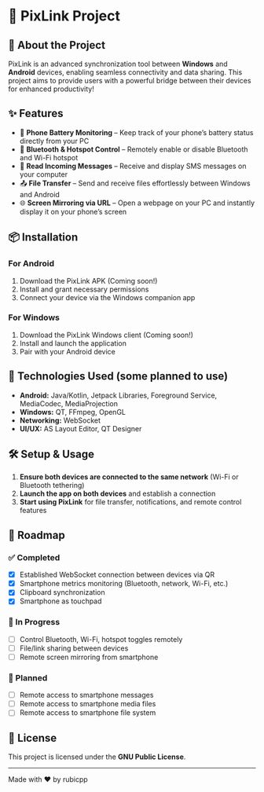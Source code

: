# 📡 PixLink Project

## 🚀 About the Project
PixLink is an advanced synchronization tool between **Windows** and **Android** devices, enabling seamless connectivity and data sharing. This project aims to provide users with a powerful bridge between their devices for enhanced productivity!

## ✨ Features
- 🔋 **Phone Battery Monitoring** – Keep track of your phone’s battery status directly from your PC
- 🔵 **Bluetooth & Hotspot Control** – Remotely enable or disable Bluetooth and Wi-Fi hotspot
- 📩 **Read Incoming Messages** – Receive and display SMS messages on your computer
- 📤 **File Transfer** – Send and receive files effortlessly between Windows and Android
- 🌐 **Screen Mirroring via URL** – Open a webpage on your PC and instantly display it on your phone’s screen

## 📦 Installation
### For Android
1. Download the PixLink APK (Coming soon!)
2. Install and grant necessary permissions
3. Connect your device via the Windows companion app

### For Windows
1. Download the PixLink Windows client (Coming soon!)
2. Install and launch the application
3. Pair with your Android device

## 🔧 Technologies Used (some planned to use)
- **Android:** Java/Kotlin, Jetpack Libraries, Foreground Service, MediaCodec, MediaProjection
- **Windows:** QT, FFmpeg, OpenGL
- **Networking:** WebSocket
- **UI/UX:** AS Layout Editor, QT Designer

## 🛠️ Setup & Usage
1. **Ensure both devices are connected to the same network** (Wi-Fi or Bluetooth tethering)
2. **Launch the app on both devices** and establish a connection
3. **Start using PixLink** for file transfer, notifications, and remote control features

## 🚧 Roadmap

### ✅ Completed
- [x] Established WebSocket connection between devices via QR
- [x] Smartphone metrics monitoring (Bluetooth, network, Wi-Fi, etc.)
- [x] Clipboard synchronization
- [x] Smartphone as touchpad
      
### 🔧 In Progress
- [ ] Control Bluetooth, Wi-Fi, hotspot toggles remotely   
- [ ] File/link sharing between devices  
- [ ] Remote screen mirroring from smartphone
      
### 📅 Planned
- [ ] Remote access to smartphone messages  
- [ ] Remote access to smartphone media files  
- [ ] Remote access to smartphone file system

## 📜 License
This project is licensed under the **GNU Public License**.

---
Made with ❤️ by rubicpp
